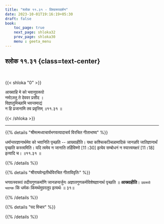 ```yaml
---
title: "श्लोक ११.३१ - विश्वरूपदर्शन"
date: 2023-10-01T19:16:19+05:30
draft: false
book:
    toc_page: true
    next_page: shloka32
    prev_page: shloka30
    menu : geeta_menu
---
```




## श्लोक ११.३१ {class=text-center}

<br/>

{{< shloka  "0"  >}}

आख्याहि मे को भवानुग्ररूपो  
नमोऽस्तु ते देववर प्रसीद ।    
विज्ञातुमिच्छामि भवन्तमाद्यं  
न हि प्रजानामि तव प्रवृत्तिम् ॥११.३१ ॥

{{< /shloka >}}

---


{{% details "श्रीमत्मध्वाचार्यभगवत्पादाचर्य विरचित  गीताभाष्य" %}}

धर्मान्तरज्ञानार्थमेव को भवानिति पृच्छति -- आख्याहीति। 
यथा कश्चित्कञ्चिन्नामादिकं जानन्नपि जातिज्ञानार्थं पृच्छति 
कस्त्वमिति। यदि त्वमेव न जानाति तर्हिविष्णो [11।30] 
इत्येव सम्बोधनं न स्यात्त्वमक्षरं [11।18] इत्यादि च। 
॥११.३१ ॥

{{% /details %}}



{{% details "श्रीराघवेन्द्रतीर्थविरचित गीताविवृतिः" %}}

भगवत्स्वरूपं तदीयगुणकर्माणि जानन्नप्यर्जुनः 
अज्ञातगुणकर्मविशेषज्ञानार्थ पृच्छति ॥ **आख्याहीति**। 
`उग्ररूपो भवान्कः` किं धर्मकः किमर्थमुग्ररलूप
इत्यर्थः ॥ ३१॥

{{% /details %}}



{{% details "पद विचार" %}}


{{% /details %}}
